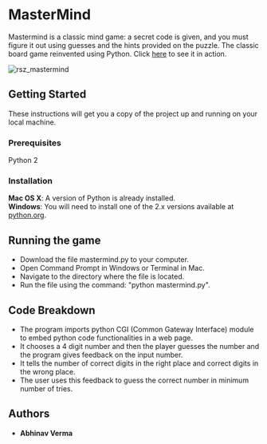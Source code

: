 # MasterMind

Mastermind is a classic mind game: a secret code is given, and you must figure it out using guesses and the hints provided on the puzzle. The classic board game reinvented using Python. Click [here](http://abhiverma-com.stackstaging.com/content/cgi-bin/mastermind.py) to see it in action.

![rsz_mastermind](https://user-images.githubusercontent.com/22184019/31590871-cdd001e2-b1dd-11e7-8b9c-d77a85864045.png)


## Getting Started

These instructions will get you a copy of the project up and running on your local machine.


### Prerequisites

Python 2


### Installation

**Mac OS X**: A version of Python is already installed.<br>
**Windows**: You will need to install one of the 2.x versions available at [python.org](http://www.python.org/getit/).


## Running the game

- Download the file mastermind.py to your computer.
- Open Command Prompt in Windows or Terminal in Mac.
- Navigate to the directory where the file is located.
- Run the file using the command: "python mastermind.py".


## Code Breakdown

- The program imports python CGI (Common Gateway Interface) module to embed python code functionalities in a web page.
- It chooses a 4 digit number and then the player guesses the number and the program gives feedback on the input number.
- It tells the number of correct digits in the right place and correct digits in the wrong place.
- The user uses this feedback to guess the correct number in minimum number of tries.


## Authors

* **Abhinav Verma**
